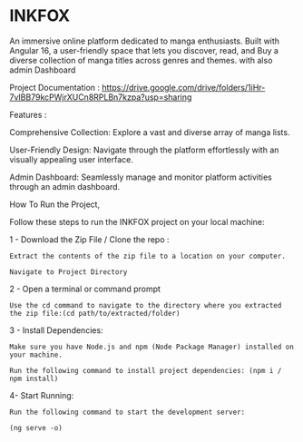# INKFOX
An immersive online platform dedicated to manga enthusiasts. Built with Angular 16, a user-friendly space that lets you discover, read, and Buy a diverse collection of manga titles across genres and themes. with also admin Dashboard


Project Documentation : https://drive.google.com/drive/folders/1iHr-7vIBB79kcPWjrXUCn8RPLBn7kzpa?usp=sharing


Features : 

Comprehensive Collection: Explore a vast and diverse array of manga lists.

User-Friendly Design: Navigate through the platform effortlessly with an visually appealing user interface.

Admin Dashboard: Seamlessly manage and monitor platform activities through an admin dashboard.


How To Run the Project,

Follow these steps to run the INKFOX project on your local machine:

1 - Download the Zip File / Clone the repo :

    Extract the contents of the zip file to a location on your computer.
    
    Navigate to Project Directory
    
2 - Open a terminal or command prompt

    Use the cd command to navigate to the directory where you extracted the zip file:(cd path/to/extracted/folder)
    
3 - Install Dependencies:

    Make sure you have Node.js and npm (Node Package Manager) installed on your machine.
    
    Run the following command to install project dependencies: (npm i / npm install)
    
4- Start Running: 

    Run the following command to start the development server:
    
    (ng serve -o)
    
